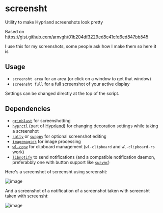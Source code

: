 # screensht

Utility to make Hyprland screenshots look pretty

Based on https://gist.github.com/arnvgh/01b204df3229ed8c41cfd6ed847bb545

I use this for my screenshots, some people ask how I make them so here it is

## Usage

- `screensht area` for an area (or click on a window to get that window)
- `screensht full` for a full screenshot of your active display

Settings can be changed directly at the top of the script.

## Dependencies

- [`grimblast`](https://github.com/hyprwm/contrib/blob/main/grimblast/grimblast) for screenshotting
- [`hyprctl`](https://wiki.hyprland.org/Configuring/Using-hyprctl/) (part of [Hyprland](hyprland.org/)) for changing decoration settings while taking a screenshot
- [`satty`](https://github.com/gabm/Satty) or [`swappy`](https://github.com/jtheoof/swappy) for optional screenshot editing
- [`imagemagick`](https://imagemagick.org/index.php) for image processing
- [`wl-copy`](https://github.com/bugaevc/wl-clipboard) for clipboard management (`wl-clipboard` and `wl-clipboard-rs` work)
- [`libnotify`](https://gitlab.gnome.org/GNOME/libnotify) to send notifications (and a compatible notification daemon, preferabbly one with button support like [`swaync`](https://github.com/ErikReider/SwayNotificationCenter))

Here's a screenshot of screensht using screensht:

![image](https://github.com/ThatOneCalculator/screensht/assets/44733677/2f9edb94-21fc-4966-ad9e-69741aabb800)

And a screenshot of a notification of a screenshot taken with screensht taken with screensht:

![image](https://github.com/ThatOneCalculator/screensht/assets/44733677/573523df-5f1f-49d3-96c7-299c76c6c64e)
